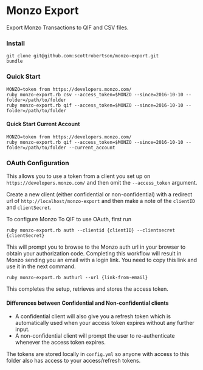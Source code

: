 # Monzo Export

Export Monzo Transactions to QIF and CSV files.

### Install

```
git clone git@github.com:scottrobertson/monzo-export.git
bundle
```

### Quick Start

```
MONZO=token from https://developers.monzo.com/
ruby monzo-export.rb csv --access_token=$MONZO --since=2016-10-10 --folder=/path/to/folder
ruby monzo-export.rb qif --access_token=$MONZO --since=2016-10-10 --folder=/path/to/folder
```

#### Quick Start Current Account

```
MONZO=token from https://developers.monzo.com/
ruby monzo-export.rb qif --access_token=$MONZO --since=2016-10-10 --folder=/path/to/folder --current_account
```

### OAuth Configuration

This allows you to use a token from a client you set up on `https://developers.monzo.com/` and then omit the `--access_token` argument.

Create a new client (either confidential or non-confidential) with a redirect url of `http://localhost/monzo-export` and then make a note of the `clientID` and `clientSecret`.

To configure Monzo To QIF to use OAuth, first run
```
ruby monzo-export.rb auth --clientid {clientID} --clientsecret {clientSecret}
```

This will prompt you to browse to the Monzo auth url in your browser to obtain your authorization code. Completing this workflow will result in Monzo sending you an email with a login link. You need to copy this link and use it in the next command.
```
ruby monzo-export.rb authurl --url {link-from-email}
```

This completes the setup, retrieves and stores the access token.

#### Differences between Confidential and Non-confidential clients

- A confidential client will also give you a refresh token which is automatically used when your access token expires without any further input.
- A non-confidential client will prompt the user to re-authenticate whenever the access token expires.

The tokens are stored locally in `config.yml` so anyone with access to this folder also has access to your access/refresh tokens.
